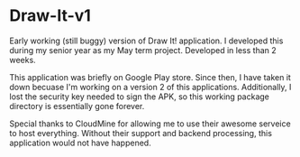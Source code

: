 # Draw-It-v1

Early working (still buggy) version of Draw It! application. I developed this during my senior year as my May term project. Developed in less than 2 weeks.

This application was briefly on Google Play store. Since then, I have taken it down becuase I'm working on a version 2 of this applications. Additionally, I lost the security key needed to sign the APK, so this working package directory is essentially gone forever. 

Special thanks to CloudMine for allowing me to use their awesome serveice to host everything. Without their support and backend processing, this application would not have happened.